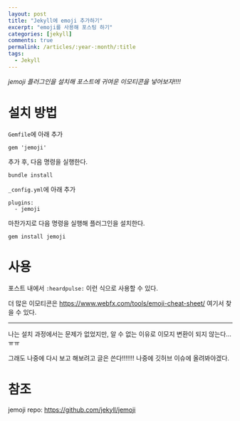 ```yaml
---
layout: post
title: "Jekyll에 emoji 추가하기"
excerpt: "emoji를 사용해 포스팅 하기"
categories: [jekyll]
comments: true
permalink: /articles/:year-:month/:title
tags:
  - Jekyll
---
```


*jemoji 플러그인을 설치해 포스트에 귀여운 이모티콘을 넣어보자!!!!*

# 설치 방법
`Gemfile`에 아래 추가
```
gem 'jemoji'
````
추가 후, 다음 명령을 실행한다. 
```
bundle install
```

`_config.yml`에 아래 추가
```
plugins:
  - jemoji
```
마찬가지로 다음 명령을 실행해 플러그인을 설치한다. 
```
gem install jemoji
```



# 사용

포스트 내에서 `:heardpulse:` 이런 식으로 사용할 수 있다.

더 많은 이모티콘은 https://www.webfx.com/tools/emoji-cheat-sheet/ 여기서 찾을 수 있다. 

---

나는 설치 과정에서는 문제가 없었지만,
알 수 없는 이유로 이모지 변환이 되지 않는다...ㅠㅠ

그래도 나중에 다시 보고 해보려고 글은 쓴다!!!!!!!
나중에 깃허브 이슈에 올려봐야겠다. 

# 참조
jemoji repo: <https://github.com/jekyll/jemoji>
